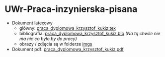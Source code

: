# UWr-Praca-inzynierska-pisana

- Dokument latexowy
  - główny:  [praca_dyplomowa_krzysztof_kukiz.tex](./praca_dyplomowa_krzysztof_kukiz.tex)
  - bibliografia:  [praca_dyplomowa_krzysztof_kukiz.bib](./praca_dyplomowa_krzysztof_kukiz.bib) _(Na tą chwile nie ma nic co było by do pracy)_
  - obrazy / zdjęcia są w folderze [imgs](./imgs/)
- Dokument pdf: [praca_dyplomowa_krzysztof_kukiz.pdf](./praca_dyplomowa_krzysztof_kukiz.pdf)